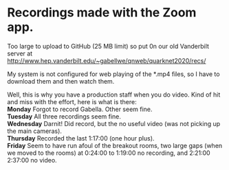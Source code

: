 # Recordings made with the Zoom app.
Too large to upload to GitHub (25 MB limit) so put 0n our old Vanderbilt server
at <a href="http://www.hep.vanderbilt.edu/~gabellwe/qnweb/quarknet2020/recs/">
http://www.hep.vanderbilt.edu/~gabellwe/qnweb/quarknet2020/recs/  </a>

My system is not configured for web playing of the \*.mp4 files, so I have to 
download them and then watch them.

Well, this is why you have a production staff when you do video.  Kind of hit and 
miss with the effort, here is what is there:<br>
**Monday** Forgot to record Gabella.  Other seem fine.<br>
**Tuesday** All three recordings seem fine.<br>
**Wednesday**  Darnit! Did record, but the no useful video (was not picking up the
main cameras).<br>
**Thursday** Recorded the last 1:17:00 (one hour plus).<br>
**Friday**  Seem to have run afoul of the breakout rooms, two large gaps (when we 
moved to the rooms) at 0:24:00 to 1:19:00 no recording, and 2:21:00 2:37:00 no 
video.<br>
